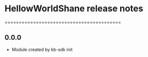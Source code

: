 # HellowWorldShane release notes
=========================================

0.0.0
-----
* Module created by kb-sdk init
